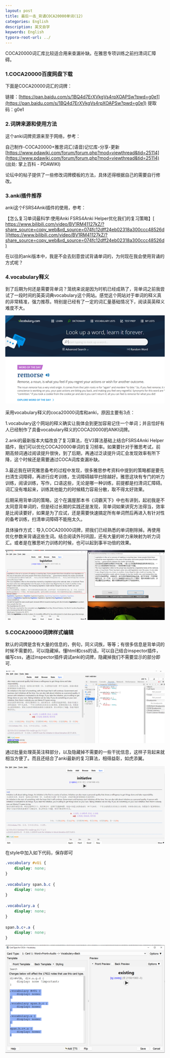 ```yaml
---
layout: post
title: 最后一击_背诵COCA20000单词(12)
categories: English
description: 英文自学
keywords: English
typora-root-url: ../
---
```


COCA20000词汇库比较适合用来查漏补缺。在雅思专项训练之前扫清词汇障碍。

### 1.COCA20000百度网盘下载

下面是COCA20000词汇的词牌：

链接：[https://pan.baidu.com/s/1BQ4d7ErXVkgVs4rpXOAPSw?pwd=g0e1](https://pan.baidu.com/s/1BQ4d7ErXVkgVs4rpXOAPSw?pwd=g0e1) 
提取码：g0e1 

### 2.词牌来源和使用方法

这个anki词牌资源来至于网络，参考：

自己制作-COCA20000+雅思词汇(语音)记忆库-分享-更新
[https://www.pdawiki.com/forum/forum.php?mod=viewthread&tid=25114](https://www.pdawiki.com/forum/forum.php?mod=viewthread&tid=25114)
(出处: 掌上百科 - PDAWIKI)

论坛中的帖子提供了一些修改词牌模板的方法，具体还得根据自己的需要自行修改。

### 3.anki插件推荐

anki这个FSRS4Anki插件的使用，参考：

【怎么复习单词最科学:使用Anki FSRS4Anki Helper优化我们的复习策略】[ https://www.bilibili.com/video/BV1RM41127kZ/?share_source=copy_web&vd_source=074fc12dff24eb02318a300ccc48526d](https://www.bilibili.com/video/BV1RM41127kZ/?share_source=copy_web&vd_source=074fc12dff24eb02318a300ccc48526d)

在以往的anki版本中，我是不会去刻意尝试背诵单词的，为何现在我会使用背诵的方式呢？

### 4.vocabulary释义

到了后期为何还是需要背单词？笼统来说是因为时机已经成熟了，背单词之前我尝试了一段时间的英英词典vocabulary这个网站。感觉这个网站对于单词的释义真的非常精准，强力推荐。特别是已经有了一定的词汇量基础情况下，阅读英英释义难度不大。

![chrome_KqkAuSfBJl](/images/posts/chrome_KqkAuSfBJl.png)

采用vocabulary释义的coca20000词库和anki，原因主要有3点：

1.vocabulary这个网站的释义确实让我体会到更加容易记住一个单词；并且恰好有人已经制作了具备vocabulary释义的COCA20000的ANKI词牌。

2.anki的最新版本大幅改良了复习算法，在V3算法基础上结合FSRS4Anki  Helper插件，我们可以优化COCA20000单词的复习频率。如果要针对于雅思考试，前期高频词通过阅读提升很快，到了后期，再通过泛读提升词汇会发现效率有所下降，这个时候还是需要通过COCA词库查漏补缺。

3.最近我在研究雅思备考的过程中发现，很多雅思参考资料中提到的策略都是要先扫清生词障碍，再进行应考训练，生词障碍越早扫除越好。雅思这块有专门的听力训练，阅读训练，写作，口语这些，无论是哪一种训练，前提都是扫清词汇障碍。词汇没有堆起来，训练其他能力的时候精力容易分散，取不得太好效果。

后期采用背单词的策略，这个在漏屋那本书《词霸天下》中也有讲到，起初我是不太同意背单词的，但是经过长期的实践还是发现，背单词如果讲究方法得当，效率是比阅读要好，如果是为了应试，还是需要快速搞定所有单词然后再进入有针对性的备考训练，扫清单词障碍不能拖太久。

具体操作方式：导入COCA20000词牌，把我们已经熟悉的单词剔除掉。再使用优化参数来背诵这些生词。结合阅读外刊巩固，还有大量的听力来映射为听力词汇。或者是在雅思听力训练的时候，也可以起到事半功倍的效果。



![image-33065](/images/posts/image-33065.png)



### 5.COCA20000词牌样式编辑

默认的词牌是含有大量的信息的，例句，同义词族，等等；有很多信息是背单词的时候不需要的，可以隐藏掉。懂html和css的话，可以自己结合inspector插件，编写css，通过inspector插件调试anki的词牌，隐藏掉我们不需要显示的部分即可.

![anki_cqDplLMUSN](/images/posts/anki_cqDplLMUSN.png)

通过批量处理英英注释部分，以及隐藏掉不需要的一些干扰信息，这样子背起来就相当方便了。而且还结合了anki最新的复习算法，相得益彰，如虎添翼。

![anki_N8aqEsLA3g](/images/posts/anki_N8aqEsLA3g.png)



在style中加入如下代码，保存即可

```css
.vocabulary #vUi {
    display: none;
}

.vocabulary span.b.c {
    display: none;
}

.vocabulary.a {
    display: none;
}

span.b.c+.a {
    display: none;
}

```

![Typora_HbxLuFmCf2](/images/posts/Typora_HbxLuFmCf2.png)
